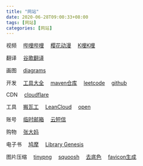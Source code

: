 ```yaml
---
title: "网站"
date: 2020-06-28T09:00:33+08:00
tags: [网站]
categories: [网站]
---
```


视频
&emsp;[哔哩哔哩](https://bilibili.com)
&emsp;[樱花动漫](http://yhdm.tv)
&emsp;[K哩K哩](https://klkl.tv)

翻译
&emsp;[谷歌翻译](https://translate.google.cn)

画图
&emsp;[diagrams](https://app.diagrams.net)

开发
&emsp;[工具大全](https://www.bejson.com)
&emsp;[maven仓库](https://mvnrepository.com)
&emsp;[leetcode](https://leetcode.com)
&emsp;[github](https://github.com)

CDN
&emsp;[cloudflare](https://dash.cloudflare.com)

工具
&emsp;[搬瓦工](https://kiwivm.64clouds.com)
&emsp;[LeanCloud](https://leancloud.cn/dashboard/applist.html#/apps)
&emsp;[open](https://yzlc.xyz/api/open)

账号
&emsp;[临时邮箱](https://temp-mail.org/zh)
&emsp;[云短信](https://www.materialtools.com)

购物
&emsp;[张大妈](https://smzdm.com)

电子书
&emsp;[鸠摩](https://jiumodiary.com)
&emsp;[Library Genesis](http://gen.lib.rus.ec)

图片压缩
&emsp;[tinypng](https://tinypng.com)
&emsp;[squoosh](https://squoosh.app)
&emsp;[去底色](https://www.yasuotu.com/mbuttonColor)
&emsp;[favicon生成](https://realfavicongenerator.net)